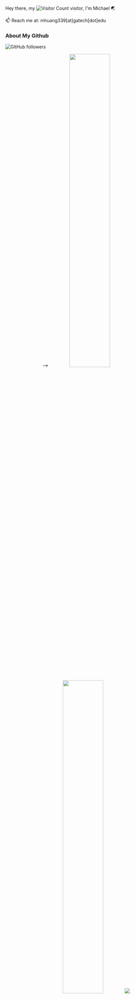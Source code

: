 Hey there, my ![Visitor Count](https://profile-counter.glitch.me/MichaelWong1024/count.svg) visitor, I'm Michael :earth_asia:

📫 Reach me at: mhuang339[at]gatech[dot]edu

### About My Github
![GitHub followers](https://img.shields.io/github/followers/MichaelWong1024?style=social)

<p align="center">
<!--   <img src="https://github-readme-stats.vercel.app/api?username=MichaelWong1024&show_icons=true&count_private=true&theme=darcula&hide_rank=true&hide_border=true&bg_color=00000000">
<!--   <img height="50%" width="auto" src="https://github-readme-stats.vercel.app/api/top-langs/?username=MichaelWong1024&layout=compact&hide_border=true&theme=darcula&bg_color=00000000&langs_count=10"> --> -->
  <img height="50%" width="auto" src ="https://github-readme-stats.vercel.app/api?username=MichaelWong1024&show_icons=true&count_private=true&theme=darcula&hide_rank=true&hide_border=true&hide=issues,contribs&bg_color=00000000">
  <img height="50%" width="auto" src ="https://github-readme-stats.vercel.app/api/top-langs/?username=MichaelWong1024&layout=compact&hide_border=true&theme=darcula&bg_color=00000000&langs_count=7&hide=jupyter%20notebook,tex,css,php,html,objective-c,yacc,processing,lex,makefile,cmake,qml,plsql">

  <img src="https://github-readme-streak-stats.herokuapp.com?user=MichaelWong1024&theme=darcula&hide_border=true&background=FFFFFF00">
  <br>
  <br>
  <a href="https://www.linkedin.com/in/mhuang-tech/" target="_blank"><img align="center" src="https://img.shields.io/badge/-Michael%20Wong%20-282A36?style=plastic&labelColor=FF79C6&logo=LinkedIn&link=https://www.linkedin.com/in/mhuang-tech/" alt="LinkedIn Badge"></a> 
  <a href="https://michaelwong1024.github.io/" target="_blank"><img align="center" src="https://img.shields.io/badge/-Personal%20Website%20-282A36?style=plastic&labelColor=BD93F9&logo=monoprix&link=https://michaelwong1024.github.io/" alt="Personal Website Badge"></a> 
</p>

### 🔍About Me
I'm a 1st year master's student at [Georgia Tech](https://www.gatech.edu/) in [Computer Science](https://www.cc.gatech.edu/degree-programs/master-science-computer-science). I chose my Area	of Specialization in [High Performance Computing Systems](https://www.cc.gatech.edu//sites/default/files/documents/2021/highperformancecomputing.pdf). (BTW you can find the other specializations [here](https://www.cc.gatech.edu/ms-computer-science-specializations), if you are interested🤔)

Fun Facts: I have a Gibson and have been playing it as a lead guitar since my first year of high school! <img src="https://media.giphy.com/media/v1.Y2lkPTc5MGI3NjExMnEyNmZsemNqaHBzaWM0ZzE0ZThweGRsdXRzZm11MTcwNDF1cnA4ZiZlcD12MV9pbnRlcm5hbF9naWZfYnlfaWQmY3Q9Zw/uUdwiBhXdDdQDZFP8n/giphy.gif" width="300">

<!--💻 **Technical Proficiency:**  
- **Programming Languages:** Proficient in Python, Java, JavaScript, and C++.
- **Back-End & Frameworks:** Strong background in Node.js, Spring Framework, and RESTful APIs.
- **Front-End Development:** Skilled in HTML, CSS, React.js, and jQuery to create responsive and interactive web applications.
- **Databases & Data Formats:** Versed in MySQL, NoSQL, JSON, and XML.
- **DevOps & System Administration:** Experienced with Git, Linux, AWS, Windows Server, and Bash scripting.
- **Software Development Practices:** Well-versed in Object-Oriented Programming (OOP) and cybersecurity.
- **Tools:** Efficient with Eclipse IDE for development.
-->
